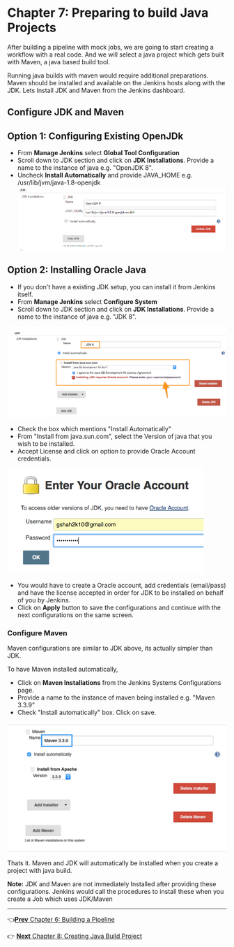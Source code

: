 # Chapter 7: Preparing to build Java  Projects

After building a pipeline with mock jobs, we are going to start creating a workflow with a real code. And we will select a java project which gets built with Maven, a java based build tool.  

Running java builds with maven would require additional preparations. Maven should be installed and available on the Jenkins hosts along with the JDK. Lets Install JDK and Maven from the Jenkins dashboard.


## Configure JDK and Maven

## Option 1: Configuring Existing OpenJDk
* From **Manage Jenkins** select  **Global Tool Configuration**
* Scroll down to JDK section and click on **JDK Installations**. Provide a name to the instance of java e.g. "OpenJDK 8".
* Uncheck **Install Automatically** and provide JAVA_HOME e.g.  /usr/lib/jvm/java-1.8-openjdk
![Adding JDK](images/chap7/openjdk.png)


## Option 2: Installing  Oracle Java  
* If you don't have a existing JDK setup, you can install it from Jenkins itself.
* From **Manage Jenkins** select  **Configure System**
* Scroll down to JDK section and click on **JDK Installations**. Provide a name to the instance of java e.g. "JDK 8".


![Adding JDK](images/chap7/jdk.png)

* Check the box which mentions "Install Automatically"  
* From "Install from java.sun.com", select the Version of java that you wish to be installed.
* Accept License and click on option to provide Oracle Account credentials.

![Adding JDK](images/chap7/jdk_creds.png)

* You would have to create a Oracle account, add credentials (email/pass) and have the license accepted in order for JDK to be installed on behalf of you by Jenkins.
* Click on **Apply** button to save the configurations and continue with the next configurations on the same screen.

### Configure Maven

Maven configurations are similar to JDK above, its actually simpler than JDK.

To have Maven installed automatically,
* Click on **Maven Installations** from the Jenkins Systems Configurations page.
*  Provide a name to the instance of maven being installed e.g. "Maven 3.3.9"
* Check  "Install automatically" box. Click on save.

![Adding Maven](images/chap7/maven.jpg)


Thats it. Maven and JDK will automatically be installed when you create a project with java build.

**Note:** JDK and Maven are not immediately Installed after providing these configurations. Jenkins would call the procedures to install these when you create a Job which uses JDK/Maven

----
:point_left:[**Prev** Chapter 6: Building a Pipeline](https://github.com/schoolofdevops/learn-jenkins/blob/master/manuscript/060_building_jobs_pipeline.md)

:point_right: [**Next** Chapter 8: Creating Java Build Project](https://github.com/schoolofdevops/learn-jenkins/blob/master/manuscript/080_creating_java_build_job.md)
